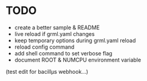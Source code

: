 # TODO
- create a better sample & README
- live reload if grml.yaml changes
- keep temporary options during grml.yaml reload
- reload config command
- add shell command to set verbose flag
- document ROOT & NUMCPU environment variable

(test edit for bacill&mu;s webhook...)
